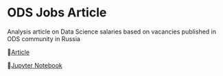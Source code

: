# ODS Jobs Article
Analysis article on Data Science salaries based on vacancies published in ODS community in Russia

📘[Article](https://habr.com/ru/company/ods/blog/572264/)

📒[Jupyter Notebook](https://github.com/slavafive/ODS-jobs-analysis/blob/main/jobs_research.ipynb)
